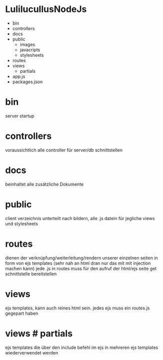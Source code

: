 # LulilucullusNodeJs
- bin
- controllers
- docs
- public
  - images
  - javacripts
  - stylesheets
- routes
- views
  - partials
- app.js
- packages.json



# bin
server startup

# controllers
voraussichtlich alle controller für server/db schnittstellen

# docs
beinhaltet alle zusätzliche Dokumente

# public
client verzeichnis unterteilt nach bildern, alle .js datein für jegliche views und stylesheets

# routes
dienen der verknüpfung/weiterleitung/rendern unserer einzelnen seiten in form von ejs templates (sehr nah an html dran nur das mit mit injection machen kann)
jede .js in routes muss für den aufruf der html/ejs seite get schnittstelle bereitstellen

# views
ejs templates, kann auch reines html sein. jedes ejs muss ein routes.js gegepart haben

# views # partials
ejs templates die über den include befehl im ejs in mehreren ejs templates wiederverwendet werden
